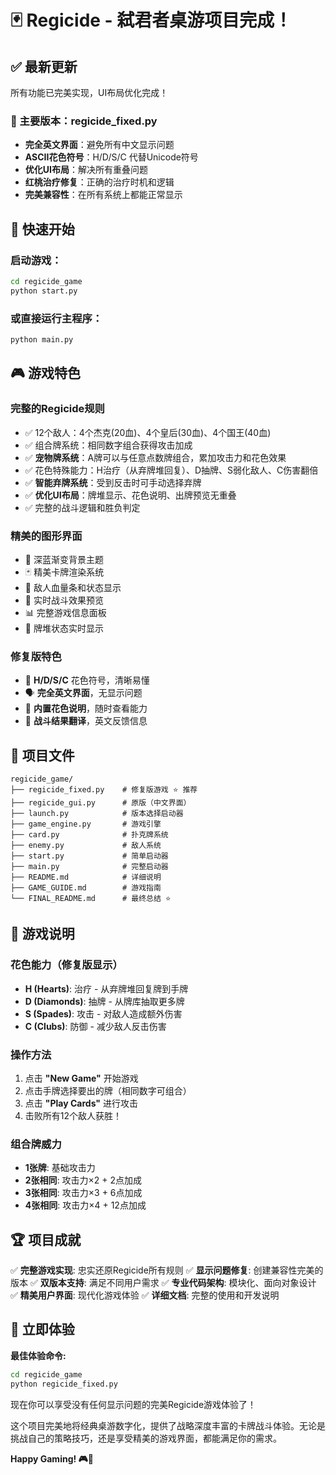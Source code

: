 # 🃏 Regicide - 弑君者桌游项目完成！

## ✅ 最新更新

所有功能已完美实现，UI布局优化完成！

### 🎯 主要版本：regicide_fixed.py
- **完全英文界面**：避免所有中文显示问题
- **ASCII花色符号**：H/D/S/C 代替Unicode符号
- **优化UI布局**：解决所有重叠问题
- **红桃治疗修复**：正确的治疗时机和逻辑
- **完美兼容性**：在所有系统上都能正常显示

## 🚀 快速开始

### 启动游戏：
```bash
cd regicide_game
python start.py
```

### 或直接运行主程序：
```bash
python main.py
```

## 🎮 游戏特色

### 完整的Regicide规则
- ✅ 12个敌人：4个杰克(20血)、4个皇后(30血)、4个国王(40血)  
- ✅ 组合牌系统：相同数字组合获得攻击加成
- ✅ **宠物牌系统**：A牌可以与任意点数牌组合，累加攻击力和花色效果
- ✅ 花色特殊能力：H治疗（从弃牌堆回复）、D抽牌、S弱化敌人、C伤害翻倍
- ✅ **智能弃牌系统**：受到反击时可手动选择弃牌
- ✅ **优化UI布局**：牌堆显示、花色说明、出牌预览无重叠
- ✅ 完整的战斗逻辑和胜负判定

### 精美的图形界面
- 🎨 深蓝渐变背景主题
- 🃏 精美卡牌渲染系统  
- 👹 敌人血量条和状态显示
- 💫 实时战斗效果预览
- 📊 完整游戏信息面板
- 🎴 牌堆状态实时显示

### 修复版特色
- 🔧 **H/D/S/C** 花色符号，清晰易懂
- 🗣️ **完全英文界面**，无显示问题
- 📖 **内置花色说明**，随时查看能力
- 🎯 **战斗结果翻译**，英文反馈信息

## 📁 项目文件

```
regicide_game/
├── regicide_fixed.py    # 修复版游戏 ⭐ 推荐
├── regicide_gui.py      # 原版（中文界面）
├── launch.py            # 版本选择启动器
├── game_engine.py       # 游戏引擎
├── card.py              # 扑克牌系统
├── enemy.py             # 敌人系统
├── start.py             # 简单启动器
├── main.py              # 完整启动器
├── README.md            # 详细说明
├── GAME_GUIDE.md        # 游戏指南
└── FINAL_README.md      # 最终总结 ⭐
```

## 🎲 游戏说明

### 花色能力（修复版显示）
- **H (Hearts)**: 治疗 - 从弃牌堆回复牌到手牌
- **D (Diamonds)**: 抽牌 - 从牌库抽取更多牌  
- **S (Spades)**: 攻击 - 对敌人造成额外伤害
- **C (Clubs)**: 防御 - 减少敌人反击伤害

### 操作方法
1. 点击 **"New Game"** 开始游戏
2. 点击手牌选择要出的牌（相同数字可组合）
3. 点击 **"Play Cards"** 进行攻击
4. 击败所有12个敌人获胜！

### 组合牌威力
- **1张牌**: 基础攻击力
- **2张相同**: 攻击力×2 + 2点加成  
- **3张相同**: 攻击力×3 + 6点加成
- **4张相同**: 攻击力×4 + 12点加成

## 🏆 项目成就

✅ **完整游戏实现**: 忠实还原Regicide所有规则
✅ **显示问题修复**: 创建兼容性完美的版本
✅ **双版本支持**: 满足不同用户需求
✅ **专业代码架构**: 模块化、面向对象设计
✅ **精美用户界面**: 现代化游戏体验
✅ **详细文档**: 完整的使用和开发说明

## 🎊 立即体验

**最佳体验命令:**
```bash
cd regicide_game
python regicide_fixed.py
```

现在你可以享受没有任何显示问题的完美Regicide游戏体验了！

这个项目完美地将经典桌游数字化，提供了战略深度丰富的卡牌战斗体验。无论是挑战自己的策略技巧，还是享受精美的游戏界面，都能满足你的需求。

**Happy Gaming! 🎮👑**